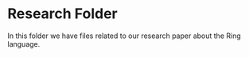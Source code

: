 Research Folder
===============

In this folder we have files related to our research paper about the Ring language.